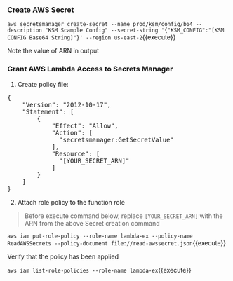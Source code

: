 


### Create AWS Secret

`aws secretsmanager create-secret --name prod/ksm/config/b64 --description "KSM Scample Config" --secret-string '{"KSM_CONFIG":"[KSM CONFIG Base64 String]"}' --region us-east-2`{{execute}}

Note the value of ARN in output



### Grant AWS Lambda Access to Secrets Manager

1. Create policy file:

<pre class="file" data-filename="read-awssecret.json" data-target="replace">
{
    "Version": "2012-10-17",
    "Statement": [
        {
            "Effect": "Allow",
            "Action": [
              "secretsmanager:GetSecretValue"
            ],
            "Resource": [
              "[YOUR_SECRET_ARN]"
            ]
        }
    ]
}
</pre>

2. Attach role policy to the function role

> Before execute command below, replace `[YOUR_SECRET_ARN]` with the ARN from the above Secret creation command

`aws iam put-role-policy --role-name lambda-ex --policy-name ReadAWSSecrets --policy-document file://read-awssecret.json`{{execute}}

Verify that the policy has been applied

`aws iam list-role-policies --role-name lambda-ex`{{execute}}
